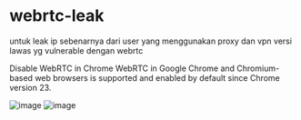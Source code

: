 # webrtc-leak

untuk leak ip sebenarnya dari user yang menggunakan proxy dan vpn versi lawas yg vulnerable dengan webrtc

Disable WebRTC in Chrome
WebRTC in Google Chrome and Chromium-based web browsers is supported and enabled by default since Chrome version 23.

![image]()
![image]()
